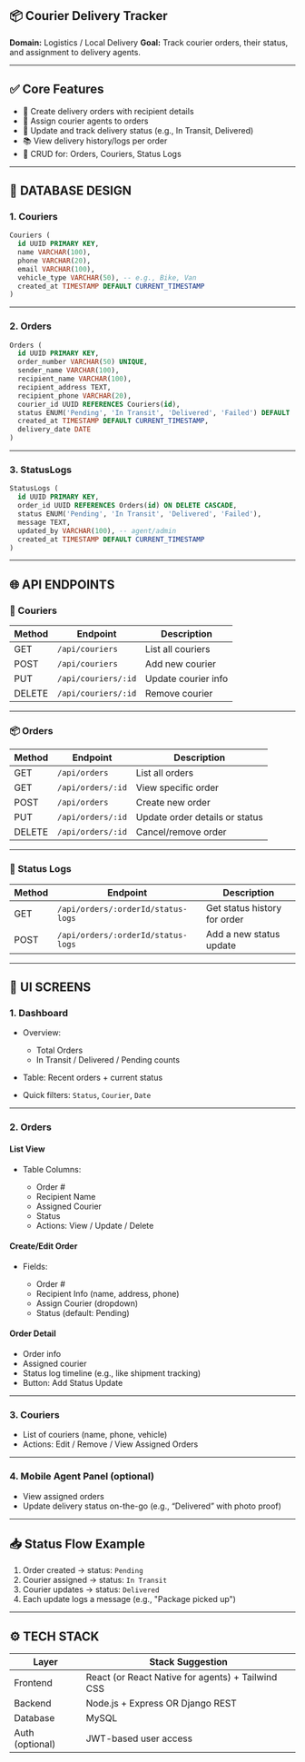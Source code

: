 
## 📦 Courier Delivery Tracker

**Domain:** Logistics / Local Delivery
**Goal:** Track courier orders, their status, and assignment to delivery agents.

---

## ✅ Core Features

* 📝 Create delivery orders with recipient details
* 🚴 Assign courier agents to orders
* 🔄 Update and track delivery status (e.g., In Transit, Delivered)
* 📚 View delivery history/logs per order
* 🔄 CRUD for: Orders, Couriers, Status Logs

---

## 🧱 DATABASE DESIGN

### 1. **Couriers**

```sql
Couriers (
  id UUID PRIMARY KEY,
  name VARCHAR(100),
  phone VARCHAR(20),
  email VARCHAR(100),
  vehicle_type VARCHAR(50), -- e.g., Bike, Van
  created_at TIMESTAMP DEFAULT CURRENT_TIMESTAMP
)
```

---

### 2. **Orders**

```sql
Orders (
  id UUID PRIMARY KEY,
  order_number VARCHAR(50) UNIQUE,
  sender_name VARCHAR(100),
  recipient_name VARCHAR(100),
  recipient_address TEXT,
  recipient_phone VARCHAR(20),
  courier_id UUID REFERENCES Couriers(id),
  status ENUM('Pending', 'In Transit', 'Delivered', 'Failed') DEFAULT 'Pending',
  created_at TIMESTAMP DEFAULT CURRENT_TIMESTAMP,
  delivery_date DATE
)
```

---

### 3. **StatusLogs**

```sql
StatusLogs (
  id UUID PRIMARY KEY,
  order_id UUID REFERENCES Orders(id) ON DELETE CASCADE,
  status ENUM('Pending', 'In Transit', 'Delivered', 'Failed'),
  message TEXT,
  updated_by VARCHAR(100), -- agent/admin
  created_at TIMESTAMP DEFAULT CURRENT_TIMESTAMP
)
```

---

## 🌐 API ENDPOINTS

### 🚚 Couriers

| Method | Endpoint            | Description         |
| ------ | ------------------- | ------------------- |
| GET    | `/api/couriers`     | List all couriers   |
| POST   | `/api/couriers`     | Add new courier     |
| PUT    | `/api/couriers/:id` | Update courier info |
| DELETE | `/api/couriers/:id` | Remove courier      |

---

### 📦 Orders

| Method | Endpoint          | Description                    |
| ------ | ----------------- | ------------------------------ |
| GET    | `/api/orders`     | List all orders                |
| GET    | `/api/orders/:id` | View specific order            |
| POST   | `/api/orders`     | Create new order               |
| PUT    | `/api/orders/:id` | Update order details or status |
| DELETE | `/api/orders/:id` | Cancel/remove order            |

---

### 📄 Status Logs

| Method | Endpoint                           | Description                  |
| ------ | ---------------------------------- | ---------------------------- |
| GET    | `/api/orders/:orderId/status-logs` | Get status history for order |
| POST   | `/api/orders/:orderId/status-logs` | Add a new status update      |

---

## 🎨 UI SCREENS

### 1. **Dashboard**

* Overview:

  * Total Orders
  * In Transit / Delivered / Pending counts
* Table: Recent orders + current status
* Quick filters: `Status`, `Courier`, `Date`

---

### 2. **Orders**

#### List View

* Table Columns:

  * Order #
  * Recipient Name
  * Assigned Courier
  * Status
  * Actions: View / Update / Delete

#### Create/Edit Order

* Fields:

  * Order #
  * Recipient Info (name, address, phone)
  * Assign Courier (dropdown)
  * Status (default: Pending)

#### Order Detail

* Order info
* Assigned courier
* Status log timeline (e.g., like shipment tracking)
* Button: Add Status Update

---

### 3. **Couriers**

* List of couriers (name, phone, vehicle)
* Actions: Edit / Remove / View Assigned Orders

---

### 4. **Mobile Agent Panel (optional)**

* View assigned orders
* Update delivery status on-the-go (e.g., “Delivered” with photo proof)

---

## 📥 Status Flow Example

1. Order created → status: `Pending`
2. Courier assigned → status: `In Transit`
3. Courier updates → status: `Delivered`
4. Each update logs a message (e.g., "Package picked up")

---

## ⚙️ TECH STACK

| Layer           | Stack Suggestion                                  |
| --------------- | ------------------------------------------------- |
| Frontend        | React (or React Native for agents) + Tailwind CSS |
| Backend         | Node.js + Express OR Django REST                  |
| Database        | MySQL                              |
| Auth (optional) | JWT-based user access                             |

